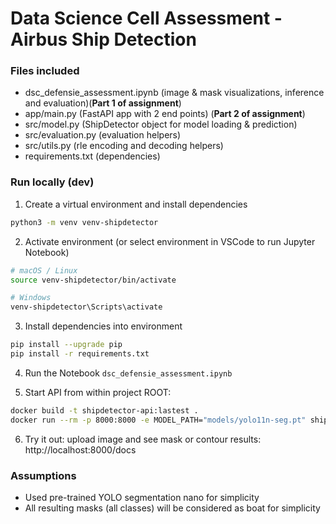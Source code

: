 
# Data Science Cell Assessment - Airbus Ship Detection

### Files included
- dsc_defensie_assessment.ipynb (image & mask visualizations, inference and evaluation)(**Part 1 of assignment**)
- app/main.py (FastAPI app with 2 end points) (**Part 2 of assignment**)
- src/model.py (ShipDetector object for model loading & prediction)
- src/evaluation.py (evaluation helpers)
- src/utils.py (rle encoding and decoding helpers)
- requirements.txt (dependencies)

### Run locally (dev)
1. Create a virtual environment and install dependencies
```sh
python3 -m venv venv-shipdetector
```

2. Activate environment (or select environment in VSCode to run Jupyter Notebook)
```sh
# macOS / Linux
source venv-shipdetector/bin/activate

# Windows
venv-shipdetector\Scripts\activate
```

3. Install dependencies into environment
```sh
pip install --upgrade pip
pip install -r requirements.txt
```

4. Run the Notebook `dsc_defensie_assessment.ipynb`


5. Start API from within project ROOT:
```sh
docker build -t shipdetector-api:lastest .
docker run --rm -p 8000:8000 -e MODEL_PATH="models/yolo11n-seg.pt" shipdetector-api:latest
```
6. Try it out: upload image and see mask or contour results: http://localhost:8000/docs



### Assumptions
- Used pre-trained YOLO segmentation nano for simplicity
- All resulting masks (all classes) will be considered as boat for simplicity
